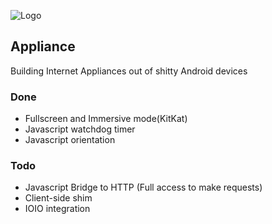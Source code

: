 ![Logo](https://s3.amazonaws.com/img.mdp.im/2014m252014m25Appliancepkmvb9lry5.png)

## Appliance

Building Internet Appliances out of shitty Android devices

### Done

- Fullscreen and Immersive mode(KitKat)
- Javascript watchdog timer
- Javascript orientation

### Todo

- Javascript Bridge to HTTP (Full access to make requests)
- Client-side shim
- IOIO integration

